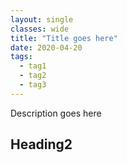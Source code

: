```yaml
---
layout: single
classes: wide
title: "Title goes here"
date: 2020-04-20
tags: 
  - tag1
  - tag2
  - tag3
---
```

Description goes here


## Heading2